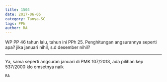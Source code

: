 ```yaml
---
title: 1504
date: 2017-06-05
category: Tanya-SC
tags: PPh
author: RA
---
```


WP PP 46 tahun lalu, tahun ini PPh 25. Penghitungan angsurannya seperti apa? jika januari nihil, s.d desember nihil?

---

Ya, sama seperti angsuran januari di PMK 107/2013, ada pilihan kep 537/2000 klo omsetnya naik

`RA`
